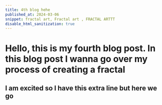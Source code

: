 ```yaml
---
title: 4th blog hehe
published_at: 2024-03-06
snippet: fractal art, Fractal art , FRACTAL ARTTT
disable_html_sanitization: true
---
```


# Hello, this is my fourth blog post. In this blog post I wanna go over my process of creating a fractal

## I am excited so I have this extra line but here we go

<canvas id="canvas"></canvas>

<script>
    const canvas = document.getElementById('canvas');
    const ctx = canvas.getContext('2d');
    
    canvas.width = window.innerWidth;
    canvas.height = window.innerHeight;

    // Function to draw the tree
    function drawTree(x, y, length, angle, depth) {
        if (depth === 0) return;

        const x1 = x + length * Math.cos(angle);
        const y1 = y + length * Math.sin(angle);

        ctx.beginPath();
        ctx.moveTo(x, y);
        ctx.lineTo(x1, y1);
        ctx.strokeStyle = 'white';
        ctx.lineWidth = depth;
        ctx.stroke();

        drawTree(x1, y1, length * 0.8, angle - Math.PI / 6, depth - 1);
        drawTree(x1, y1, length * 0.8, angle + Math.PI / 6, depth - 1);
    }

    // Initial call to draw the tree
    drawTree(canvas.width / 2, canvas.height, 120, -Math.PI / 2, 12);
</script>
